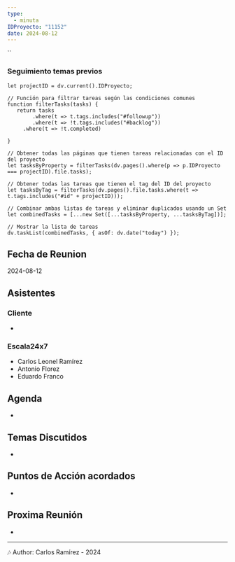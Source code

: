 ```yaml
---
type:
  - minuta
IDProyecto: "11152"
date: 2024-08-12
---
```


``

### Seguimiento temas previos

```dataviewjs
let projectID = dv.current().IDProyecto;

// Función para filtrar tareas según las condiciones comunes
function filterTasks(tasks) {
   return tasks
        .where(t => t.tags.includes("#followup"))
        .where(t => !t.tags.includes("#backlog"))
     .where(t => !t.completed)
        
}

// Obtener todas las páginas que tienen tareas relacionadas con el ID del proyecto
let tasksByProperty = filterTasks(dv.pages().where(p => p.IDProyecto === projectID).file.tasks);

// Obtener todas las tareas que tienen el tag del ID del proyecto
let tasksByTag = filterTasks(dv.pages().file.tasks.where(t => t.tags.includes("#id" + projectID)));

// Combinar ambas listas de tareas y eliminar duplicados usando un Set
let combinedTasks = [...new Set([...tasksByProperty, ...tasksByTag])];

// Mostrar la lista de tareas
dv.taskList(combinedTasks, { asOf: dv.date("today") });
 ```
## Fecha de Reunion
2024-08-12

## Asistentes

### Cliente
* 
### Escala24x7
- Carlos Leonel Ramírez
-  Antonio Florez
- Eduardo Franco

## Agenda
* 
## Temas Discutidos
*  

## Puntos de Acción acordados
*  

## Proxima Reunión
*   

---
🎶
Author: Carlos Ramírez - 2024
